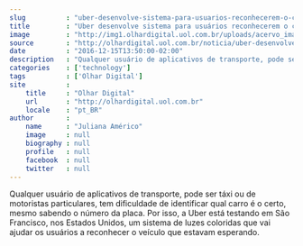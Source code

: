 ```yaml
---
slug          : "uber-desenvolve-sistema-para-usuarios-reconhecerem-o-carro-com-facilidade"
title         : "Uber desenvolve sistema para usuários reconhecerem o carro com facilidade"
image         : "http://img1.olhardigital.uol.com.br/uploads/acervo_imagens/2016/12/20161215134103_660_420.jpg"
source        : "http://olhardigital.uol.com.br/noticia/uber-desenvolve-sistema-para-usuarios-reconhecerem-o-carro-com-facilidade/64693"
date          : "2016-12-15T13:50:00-02:00"
description   : "Qualquer usuário de aplicativos de transporte, pode ser táxi ou de motoristas particulares, tem dificuldade de identificar qual carro é o certo, mesmo sabendo o número da placa. Por isso, a Uber está testando em São Francisco, nos Estados Unidos, um sistema de luzes coloridas que vai ajudar os usuários a reconhecer o veículo que estavam esperando."
categories    : ['technology']
tags          : ['Olhar Digital']
site          :
    title     : "Olhar Digital"
    url       : "http://olhardigital.uol.com.br"
    locale    : "pt_BR"
author        :
    name      : "Juliana Américo"
    image     : null
    biography : null
    profile   : null
    facebook  : null
    twitter   : null
---
```


Qualquer usuário de aplicativos de transporte, pode ser táxi ou de motoristas particulares, tem dificuldade de identificar qual carro é o certo, mesmo sabendo o número da placa. Por isso, a Uber está testando em São Francisco, nos Estados Unidos, um sistema de luzes coloridas que vai ajudar os usuários a reconhecer o veículo que estavam esperando.
